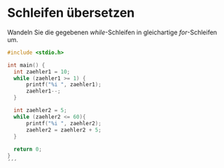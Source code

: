 # Schleifen übersetzen

Wandeln Sie die gegebenen *while*-Schleifen in gleichartige *for*-Schleifen um.

```cpp
#include <stdio.h>

int main() {
  int zaehler1 = 10;
  while (zaehler1 >= 1) {
      printf("%i ", zaehler1);
      zaehler1--;
  }

  int zaehler2 = 5;
  while (zaehler2 <= 60){
      printf("%i ", zaehler2);
      zaehler2 = zaehler2 + 5;
  }
  
  return 0;
}
´´´